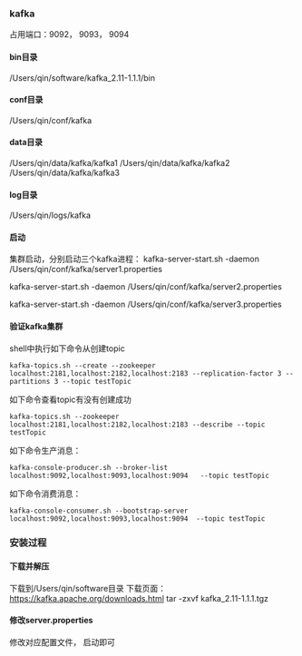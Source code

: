 ### kafka
占用端口：9092， 9093， 9094
#### bin目录
/Users/qin/software/kafka_2.11-1.1.1/bin

#### conf目录
/Users/qin/conf/kafka

#### data目录
/Users/qin/data/kafka/kafka1
/Users/qin/data/kafka/kafka2
/Users/qin/data/kafka/kafka3
#### log目录
/Users/qin/logs/kafka

#### 启动 
集群启动，分别启动三个kafka进程：
kafka-server-start.sh -daemon /Users/qin/conf/kafka/server1.properties

kafka-server-start.sh -daemon /Users/qin/conf/kafka/server2.properties

kafka-server-start.sh -daemon /Users/qin/conf/kafka/server3.properties



#### 验证kafka集群
shell中执行如下命令从创建topic
```shell
kafka-topics.sh --create --zookeeper localhost:2181,localhost:2182,localhost:2183 --replication-factor 3 --partitions 3 --topic testTopic
```
如下命令查看topic有没有创建成功
```shell
kafka-topics.sh --zookeeper localhost:2181,localhost:2182,localhost:2183 --describe --topic  testTopic
```
如下命令生产消息：
```shell
kafka-console-producer.sh --broker-list localhost:9092,localhost:9093,localhost:9094   --topic testTopic
```
如下命令消费消息：
```shell
kafka-console-consumer.sh --bootstrap-server localhost:9092,localhost:9093,localhost:9094  --topic testTopic
```


### 安装过程
#### 下载并解压
下载到/Users/qin/software目录
下载页面：https://kafka.apache.org/downloads.html
tar -zxvf kafka_2.11-1.1.1.tgz


#### 修改server.properties
修改对应配置文件， 启动即可